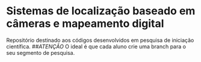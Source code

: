 # Sistemas de localização baseado em câmeras e mapeamento digital
Repositório destinado aos códigos desenvolvidos em pesquisa de iniciação científica.
##*ATENÇÃO*
O ideal é que cada aluno crie uma branch para o seu segmento de pesquisa.
